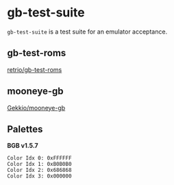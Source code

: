 # gb-test-suite

`gb-test-suite` is a test suite for an emulator acceptance.

## gb-test-roms

[retrio/gb-test-roms](https://github.com/retrio/gb-test-roms/tree/c240dd7d700e5c0b00a7bbba52b53e4ee67b5f15)

## mooneye-gb

[Gekkio/mooneye-gb](https://github.com/Gekkio/mooneye-gb/tree/2d52008228557f9e713545e702d5b7aa233d09bb)

## Palettes

**BGB v1.5.7**

```
Color Idx 0: 0xFFFFFF
Color Idx 1: 0xB0B0B0
Color Idx 2: 0x686868
Color Idx 3: 0x000000
```
